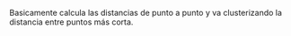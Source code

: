 
Basicamente calcula las distancias de punto a punto y va clusterizando la distancia entre puntos más corta.
